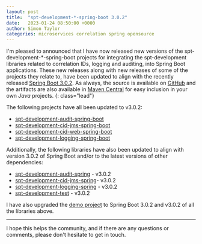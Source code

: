 ```yaml
---
layout: post
title:  "spt-development-*-spring-boot 3.0.2"
date:   2023-01-24 08:50:00 +0000
author: Simon Taylor
categories: microservices correlation spring opensource
---
```

I'm pleased to announced that I have now released new versions of the spt-development-*-spring-boot projects for integrating the spt-development
libraries related to correlation IDs, logging and auditing, into Spring Boot applications. These new releases along with new releases of some of
the projects they relate to, have been updated to align with the recently released 
[Spring Boot 3.0.2](https://spring.io/blog/2023/01/19/spring-boot-3-0-2-available-now). As always, the source is available on 
[GitHub](https://github.com/spt-development) and the artifacts are also available in 
[Maven Central](https://mvnrepository.com/artifact/com.spt-development) for easy inclusion in your own <em>Java</em> projects.
{: class="lead"}

The following projects have all been updated to v3.0.2:

* [spt-development-audit-spring-boot](https://github.com/spt-development/spt-development-audit-spring-boot)
* [spt-development-cid-jms-spring-boot](https://github.com/spt-development/spt-development-cid-jms-spring-boot)
* [spt-development-cid-web-spring-boot](https://github.com/spt-development/spt-development-cid-web-spring-boot)
* [spt-development-logging-spring-boot](https://github.com/spt-development/spt-development-logging-spring-boot)

Additionally, the following libraries have also been updated to align with version 3.0.2 of Spring Boot and/or to the latest versions of other 
dependencies:

* [spt-development-audit-spring](https://github.com/spt-development/spt-development-audit-spring) - v3.0.2
* [spt-development-cid-jms-spring](https://github.com/spt-development/spt-development-cid-jms-spring)- v3.0.2
* [spt-development-logging-spring](https://github.com/spt-development/spt-development-logging-spring) - v3.0.2
* [spt-development-test](https://github.com/spt-development/spt-development-test) - v3.0.2

I have also upgraded the [demo project](https://github.com/spt-development/spt-development-demo) to Spring Boot 3.0.2 and v3.0.2 of all the libraries above.

---

I hope this helps the community, and if there are any questions or comments, please don't hesitate to get in touch.
